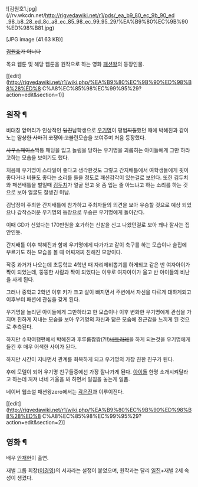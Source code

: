 ![김원호1.jpg](//rv.wkcdn.net/http://rigvedawiki.net/r1/pds/_ea_b9_80_ec_9b_90_ed
_98_b8_28_ed_8c_a8_ec_85_98_ec_99_95_29/%EA%B9%80%EC%9B%90%ED%98%B81.jpg)

[JPG image (41.63 KB)]

  
<del>[김원효](%EA%B9%80%EC%9B%90%ED%9A%A8.md)가 아니다</del>

목요 웹툰 및 해당 웹툰을 원작으로 하는 영화 [패션왕](%ED%8C%A8%EC%85%98%EC%99%95.md)의 등장인물.

[[edit](http://rigvedawiki.net/r1/wiki.php/%EA%B9%80%EC%9B%90%ED%98%B8%28%ED%8
C%A8%EC%85%98%EC%99%95%29?action=edit&section=1)]

## 원작 ¶

비대칭 앞머리가 인상적인 <del>일진</del>남학생으로 [우기명](%EC%9A%B0%EA%B8%B0%EB%AA%85.md)이
평범<del>찌질</del>했던 때에 박혜진과 같이 노는 <del>얄상한 사마귀</del> <del>코쟁이 고블린</del>모습을 보여주며
처음 등장했다.

  

<del>사우스페이스</del>짝퉁 패딩을 입고 놀림을 당하는 우기명을 괴롭히는 아이들에게 그만 하라고하는 모습을 보이기도 했다.

  

처음에 우기명이 스타일이 좋다고 생각한것도 그렇고 간지배틀에서 여학생들에게 핏이 좋다거나 비율도 좋다는 소리를 들을 정도로 패션감각이
있는걸로 보인다. 또한 김두치와 패션배틀을 벌일때 [김두치](%EA%B9%80%EB%91%90%EC%B9%98.md)가 얼굴 믿고 옷
좀 입는 줄 아느냐고 하는 소리를 하는 것으로 보아 얼굴도 잘생긴 미남.

  

김남정이 주최한 간지배틀에 참가하고 주최자들의 의견을 보아 우승할 것으로 예상 되었으나 갑작스러운 우기명의 등장으로 우승은 우기명에게
돌아간다.

  

이때 GD가 신었다는 170만원을 호가하는 신발을 신고 나왔던걸로 보아 꽤나 잘사는 집안인듯.

  

간지배틀 이후 박혜진과 함께 우기명에게 다가가고 같이 축구를 하는 모습이나 술집에 부르기도 하는 모습을 볼 때 어찌저찌 친해진 모양이다.

  

작중 과거가 나오는데 초등학교 4학년 때 자리제비뽑기를 하게되고 같은 반 여자아이가 짝이 되었는데, 뚱뚱한 사람과 짝이 되었다는 이유로
여자아이가 울고 반 아이들의 비난을 사게 된다.

  

그러나 중학교 2학년 이후 키가 크고 살이 빠지면서 주변에서 자신을 다르게 대하게되고 이후부터 패션에 관심을 갖게 된다.

  

우기명을 놀리던 아이들에게 그만하라고 한 모습이나 이후 변화한 우기명에게 관심을 가지며 친하게 지내는 모습을 보아 우기명의 자신과 닮은
모습에 친근감을 느끼게 된 것으로 추측된다.

  

하지만 수학여행편에서 박혜진과
후루룹짭짭(?!!)<del>[네토라레](%EB%84%A4%ED%86%A0%EB%9D%BC%EB%A0%88.md)</del>을 하게
되는것을 우기명에게 들킨 후 매우 어색한 사이가 된다.

  

하지만 시간이 지나면서 관계를 회복하게 되고 우기명의 가장 친한 친구가 된다.

  

후에 모델이 되어 우기명 친구들중에선 가장 잘나가게 된다. [아이돌](%EC%95%84%EC%9D%B4%EB%8F%8C.md) 한명
소개시켜달라고 하는데 꺼져 너네 거울을 봐 하면서 일침을 놓는게 일품.

  

네이버 웹소설 패션왕zero에서는 [곽은진](%EA%B3%BD%EC%9D%80%EC%A7%84.md)과 이루이진다.

  

[[edit](http://rigvedawiki.net/r1/wiki.php/%EA%B9%80%EC%9B%90%ED%98%B8%28%ED%8
C%A8%EC%85%98%EC%99%95%29?action=edit&section=2)]

## 영화 ¶

배우 [안재현](%EC%95%88%EC%9E%AC%ED%98%84.md)이 출연.

  

재벌 그룹 회장([이경영](%EC%9D%B4%EA%B2%BD%EC%98%81.md))의 서자라는 설정이 붙었으며, 원작과는 달리
[일진](%EC%9D%BC%EC%A7%84.md)+재벌 2세 속성이 생겼다.

